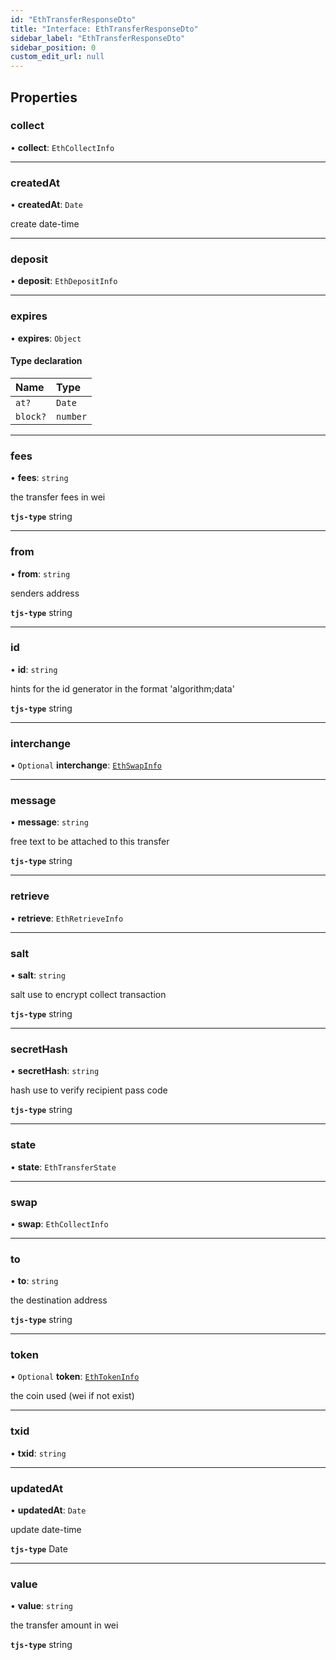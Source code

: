 ```yaml
---
id: "EthTransferResponseDto"
title: "Interface: EthTransferResponseDto"
sidebar_label: "EthTransferResponseDto"
sidebar_position: 0
custom_edit_url: null
---
```


## Properties

### collect

• **collect**: `EthCollectInfo`

___

### createdAt

• **createdAt**: `Date`

create date-time

___

### deposit

• **deposit**: `EthDepositInfo`

___

### expires

• **expires**: `Object`

#### Type declaration

| Name | Type |
| :------ | :------ |
| `at?` | `Date` |
| `block?` | `number` |

___

### fees

• **fees**: `string`

the transfer fees in wei

**`tjs-type`** string

___

### from

• **from**: `string`

senders address

**`tjs-type`** string

___

### id

• **id**: `string`

hints for the id generator in the format 'algorithm;data'

**`tjs-type`** string

___

### interchange

• `Optional` **interchange**: [`EthSwapInfo`](EthSwapInfo.md)

___

### message

• **message**: `string`

free text to be attached to this transfer

**`tjs-type`** string

___

### retrieve

• **retrieve**: `EthRetrieveInfo`

___

### salt

• **salt**: `string`

salt use to encrypt collect transaction

**`tjs-type`** string

___

### secretHash

• **secretHash**: `string`

hash use to verify recipient pass code

**`tjs-type`** string

___

### state

• **state**: `EthTransferState`

___

### swap

• **swap**: `EthCollectInfo`

___

### to

• **to**: `string`

the destination address

**`tjs-type`** string

___

### token

• `Optional` **token**: [`EthTokenInfo`](EthTokenInfo.md)

the coin used (wei if not exist)

___

### txid

• **txid**: `string`

___

### updatedAt

• **updatedAt**: `Date`

update date-time

**`tjs-type`** Date

___

### value

• **value**: `string`

the transfer amount in wei

**`tjs-type`** string
